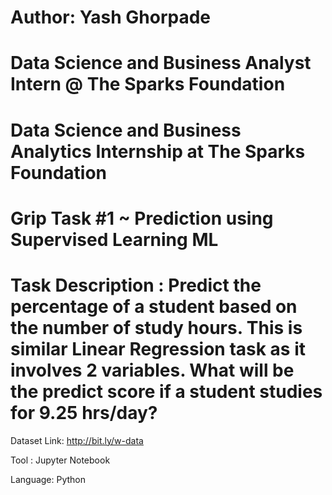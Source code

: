 # Author: Yash Ghorpade
# Data Science and Business Analyst Intern @ The Sparks Foundation
# Data Science and Business Analytics Internship at The Sparks Foundation
# Grip Task #1 ~ Prediction using Supervised Learning ML
# Task Description : Predict the percentage of a student based on the number of study hours. This is similar Linear Regression task as it involves 2 variables. What will be the predict score if a student studies for 9.25 hrs/day?

Dataset Link: http://bit.ly/w-data

Tool : Jupyter Notebook

Language: Python
